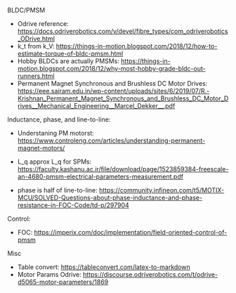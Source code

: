 BLDC/PMSM
* Odrive reference: https://docs.odriverobotics.com/v/devel/fibre_types/com_odriverobotics_ODrive.html
* k_t from k_V: https://things-in-motion.blogspot.com/2018/12/how-to-estimate-torque-of-bldc-pmsm.html
* Hobby BLDCs are actually PMSMs: https://things-in-motion.blogspot.com/2018/12/why-most-hobby-grade-bldc-out-runners.html
* Permanent Magnet Synchronous and Brushless DC Motor Drives: https://eee.sairam.edu.in/wp-content/uploads/sites/6/2019/07/R.-Krishnan_Permanent_Magnet_Synchronous_and_Brushless_DC_Motor_Drives__Mechanical_Engineering__Marcel_Dekker__.pdf

Inductance, phase, and line-to-line:
* Understaning PM motorst: https://www.controleng.com/articles/understanding-permanent-magnet-motors/

* L_q approx L_q for SPMs: https://faculty.kashanu.ac.ir/file/download/page/1523859384-freescale-an-4680-pmsm-electrical-parameters-measurement.pdf

* phase is half of line-to-line: https://community.infineon.com/t5/MOTIX-MCU/SOLVED-Questions-about-phase-inductance-and-phase-resistance-in-FOC-Code/td-p/297904

Control:
* FOC: https://imperix.com/doc/implementation/field-oriented-control-of-pmsm

Misc
* Table convert: https://tableconvert.com/latex-to-markdown
* Motor Params Odrive: https://discourse.odriverobotics.com/t/odrive-d5065-motor-parameters/1869